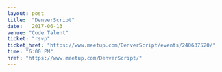 ```yaml
---
layout: post
title:  "DenverScript"
date:   2017-06-13
venue: "Code Talent"
ticket: "rsvp"
ticket_href: "https://www.meetup.com/DenverScript/events/240637520/"
time: "6:00 PM"
href: "https://www.meetup.com/DenverScript/"
---
```

